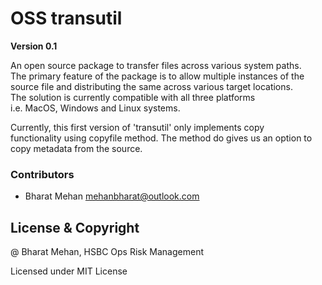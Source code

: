 # OSS transutil

**Version 0.1**

An open source package to transfer files across various system paths.  
The primary feature of the package is to allow multiple instances of the  
source file and distributing the same across various target locations.  
The solution is currently compatible with all three platforms  
i.e. MacOS, Windows and Linux systems.

Currently, this first version of 'transutil' only implements copy  
functionality using copyfile method. The method do gives us an option to
copy metadata from the source.


### Contributors

- Bharat Mehan <mehanbharat@outlook.com>


## License & Copyright

@ Bharat Mehan, HSBC Ops Risk Management

Licensed under MIT License
